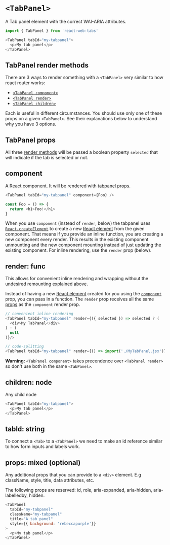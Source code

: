 # `<TabPanel>`

A Tab panel element with the correct WAI-ARIA attributes.

```js
import { TabPanel } from 'react-web-tabs'

<TabPanel tabId="my-tabpanel">
  <p>My tab panel</p>
</TabPanel>
```

## TabPanel render methods

There are 3 ways to render something with a `<TabPanel>` very similar to how react router works:

- [`<TabPanel component>`](#component-func)
- [`<TabPanel render>`](#render-func)
- [`<TabPanel children>`](#children-node)

Each is useful in different circumstances. You should use only one of these props on a given `<TabPanel>`. See their explanations below to understand why you have 3 options.

## TabPanel props

All three [render methods](#tabpanel-render-methods) will be passed a boolean property `selected` that will indicate if the tab is selected or not.

## component

A React component. It will be rendered with [tabpanel props](#tabpanel-props).

```js
<TabPanel tabId="my-tabpanel" component={Foo} />

const Foo = () => {
  return <h1>Foo!</h1>
}
```

When you use `component` (instead of `render`, below) the tabpanel uses [`React.createElement`](https://facebook.github.io/react/docs/react-api.html#createelement) to create a new [React element](https://facebook.github.io/react/docs/rendering-elements.html) from the given component. That means if you provide an inline function, you are creating a new component every render. This results in the existing component unmounting and the new component mounting instead of just updating the existing component. For inline rendering, use the `render` prop (below).

## render: func

This allows for convenient inline rendering and wrapping without the undesired remounting explained above.

Instead of having a new [React element](https://facebook.github.io/react/docs/rendering-elements.html) created for you using the [`component`](#component-func) prop, you can pass in a function. The `render` prop receives all the same [props](#tabpanel-props) as the `component` render prop.

```js
// convenient inline rendering
<TabPanel tabId="my-tabpanel" render={({ selected }) => selected ? (
  <div>My TabPanel</div>
) : (
  null
)}/>

// code-splitting
<TabPanel tabId="my-tabpanel" render={() => import('./MyTabPanel.jsx')}/>
```

**Warning:** `<TabPanel component>` takes precendence over `<TabPanel render>` so don't use both in the same `<TabPanel>`.

## children: node

Any child node

```js
<TabPanel tabId="my-tabpanel">
  <p>My tab panel</p>
</TabPanel>
```

## tabId: string

To connect a `<Tab>` to a `<TabPanel>` we need to make an id reference similar to how form inputs and labels work.

## props: mixed (optional)

Any additional props that you can provide to a `<div>` element. E.g className, style, title, data attributes, etc.

The following props are reserved: id, role, aria-expanded, aria-hidden, aria-labelledby, hidden.

```js
<TabPanel
  tabId="my-tabpanel"
  className="my-tabpanel"
  title="A tab panel"
  style={{ background: 'rebeccapurple'}}
>
  <p>My tab panel</p>
</TabPanel>
```
